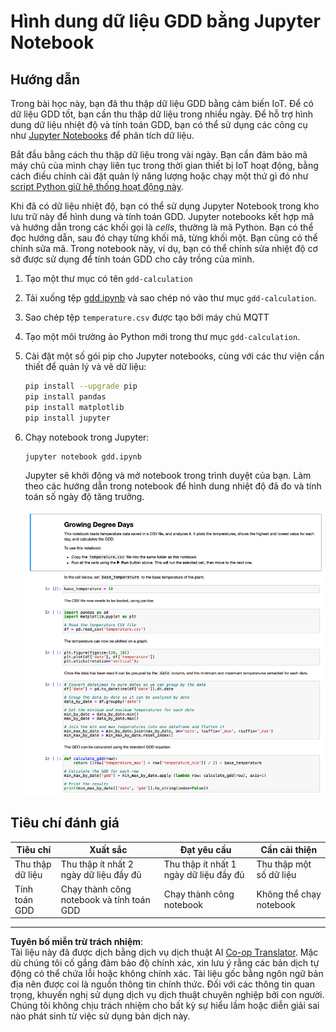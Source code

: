 <!--
CO_OP_TRANSLATOR_METADATA:
{
  "original_hash": "1e21b012c6685f8bf73e0e76cdca3347",
  "translation_date": "2025-08-28T01:45:28+00:00",
  "source_file": "2-farm/lessons/1-predict-plant-growth/assignment.md",
  "language_code": "vi"
}
-->
# Hình dung dữ liệu GDD bằng Jupyter Notebook

## Hướng dẫn

Trong bài học này, bạn đã thu thập dữ liệu GDD bằng cảm biến IoT. Để có dữ liệu GDD tốt, bạn cần thu thập dữ liệu trong nhiều ngày. Để hỗ trợ hình dung dữ liệu nhiệt độ và tính toán GDD, bạn có thể sử dụng các công cụ như [Jupyter Notebooks](https://jupyter.org) để phân tích dữ liệu.

Bắt đầu bằng cách thu thập dữ liệu trong vài ngày. Bạn cần đảm bảo mã máy chủ của mình chạy liên tục trong thời gian thiết bị IoT hoạt động, bằng cách điều chỉnh cài đặt quản lý năng lượng hoặc chạy một thứ gì đó như [script Python giữ hệ thống hoạt động này](https://github.com/jaqsparow/keep-system-active).

Khi đã có dữ liệu nhiệt độ, bạn có thể sử dụng Jupyter Notebook trong kho lưu trữ này để hình dung và tính toán GDD. Jupyter notebooks kết hợp mã và hướng dẫn trong các khối gọi là *cells*, thường là mã Python. Bạn có thể đọc hướng dẫn, sau đó chạy từng khối mã, từng khối một. Bạn cũng có thể chỉnh sửa mã. Trong notebook này, ví dụ, bạn có thể chỉnh sửa nhiệt độ cơ sở được sử dụng để tính toán GDD cho cây trồng của mình.

1. Tạo một thư mục có tên `gdd-calculation`

1. Tải xuống tệp [gdd.ipynb](./code-notebook/gdd.ipynb) và sao chép nó vào thư mục `gdd-calculation`.

1. Sao chép tệp `temperature.csv` được tạo bởi máy chủ MQTT

1. Tạo một môi trường ảo Python mới trong thư mục `gdd-calculation`.

1. Cài đặt một số gói pip cho Jupyter notebooks, cùng với các thư viện cần thiết để quản lý và vẽ dữ liệu:

    ```sh
    pip install --upgrade pip
    pip install pandas
    pip install matplotlib
    pip install jupyter
    ```

1. Chạy notebook trong Jupyter:

    ```sh
    jupyter notebook gdd.ipynb
    ```

    Jupyter sẽ khởi động và mở notebook trong trình duyệt của bạn. Làm theo các hướng dẫn trong notebook để hình dung nhiệt độ đã đo và tính toán số ngày độ tăng trưởng.

    ![Jupyter notebook](../../../../../translated_images/gdd-jupyter-notebook.c5b52cf21094f158a61f47f455490fd95f1729777ff90861a4521820bf354cdc.vi.png)

## Tiêu chí đánh giá

| Tiêu chí | Xuất sắc | Đạt yêu cầu | Cần cải thiện |
| -------- | --------- | ----------- | ------------- |
| Thu thập dữ liệu | Thu thập ít nhất 2 ngày dữ liệu đầy đủ | Thu thập ít nhất 1 ngày dữ liệu đầy đủ | Thu thập một số dữ liệu |
| Tính toán GDD | Chạy thành công notebook và tính toán GDD | Chạy thành công notebook | Không thể chạy notebook |

---

**Tuyên bố miễn trừ trách nhiệm**:  
Tài liệu này đã được dịch bằng dịch vụ dịch thuật AI [Co-op Translator](https://github.com/Azure/co-op-translator). Mặc dù chúng tôi cố gắng đảm bảo độ chính xác, xin lưu ý rằng các bản dịch tự động có thể chứa lỗi hoặc không chính xác. Tài liệu gốc bằng ngôn ngữ bản địa nên được coi là nguồn thông tin chính thức. Đối với các thông tin quan trọng, khuyến nghị sử dụng dịch vụ dịch thuật chuyên nghiệp bởi con người. Chúng tôi không chịu trách nhiệm cho bất kỳ sự hiểu lầm hoặc diễn giải sai nào phát sinh từ việc sử dụng bản dịch này.